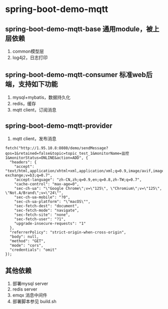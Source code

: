 # spring-boot-demo-mqtt

## spring-boot-demo-mqtt-base 通用module，被上层依赖
1. common模型层 
2. log4j2，日志打印

## spring-boot-demo-mqtt-consumer 标准web后端，支持如下功能
1. mysql+mybatis，数据持久化
2. redis，缓存
3. mqtt client，订阅消息

## spring-boot-demo-mqtt-provider 
1. mqtt client，发布消息
```
fetch("http://1.95.10.8:8080/demo/sendMessage?qos=1&retained=false&topic=topic_test_1&monitorName=监控1&monitorStatus=ONLINE&action=ADD", {
  "headers": {
    "accept": "text/html,application/xhtml+xml,application/xml;q=0.9,image/avif,image/webp,image/apng,*/*;q=0.8,application/signed-exchange;v=b3;q=0.7",
    "accept-language": "zh-CN,zh;q=0.9,en;q=0.8,zh-TW;q=0.7",
    "cache-control": "max-age=0",
    "sec-ch-ua": "\"Google Chrome\";v=\"125\", \"Chromium\";v=\"125\", \"Not.A/Brand\";v=\"24\"",
    "sec-ch-ua-mobile": "?0",
    "sec-ch-ua-platform": "\"macOS\"",
    "sec-fetch-dest": "document",
    "sec-fetch-mode": "navigate",
    "sec-fetch-site": "none",
    "sec-fetch-user": "?1",
    "upgrade-insecure-requests": "1"
  },
  "referrerPolicy": "strict-origin-when-cross-origin",
  "body": null,
  "method": "GET",
  "mode": "cors",
  "credentials": "omit"
});
```

## 其他依赖
1. 部署mysql server
2. redis server
3. emqx 消息中间件
4. 部署脚本参见 build.sh